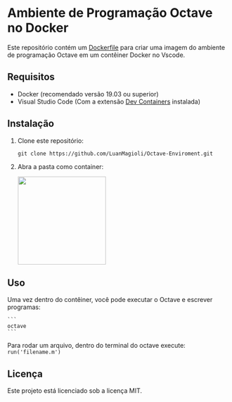 # Ambiente de Programação Octave no Docker

Este repositório contém um [Dockerfile](https://docs.docker.com/engine/reference/builder/) para criar uma imagem do ambiente de programação Octave em um contêiner Docker no Vscode.

## Requisitos

- Docker (recomendado versão 19.03 ou superior)
- Visual Studio Code (Com a extensão [Dev Containers](https://marketplace.visualstudio.com/items?itemName=ms-vscode-remote.remote-containers) instalada)


## Instalação

1. Clone este repositório:

    ```
    git clone https://github.com/LuanMagioli/Octave-Enviroment.git
    ```

2. Abra a pasta como container:
   
    <img src="https://i.imgur.com/EHeXhP4.gif" style="height:200px"/>


## Uso

Uma vez dentro do contêiner, você pode executar o Octave e escrever programas:

    ```
    octave
    ```



Para rodar um arquivo, dentro do terminal do octave execute:
    ```
    run('filename.m')
    ```

## Licença
Este projeto está licenciado sob a licença MIT.